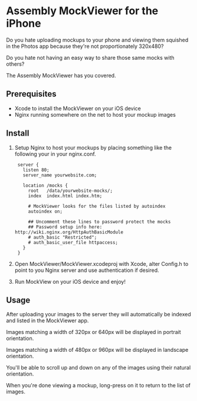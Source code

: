# Assembly MockViewer for the iPhone

Do you hate uploading mockups to your phone and viewing them squished in the Photos app because they're not proportionately 320x480?

Do you hate not having an easy way to share those same mocks with others?

The Assembly MockViewer has you covered.

## Prerequisites

* Xcode to install the MockViewer on your iOS device
* Nginx running somewhere on the net to host your mockup images

## Install

1. Setup Nginx to host your mockups by placing something like the following your in your nginx.conf.

        server {
          listen 80;
          server_name yourwebsite.com;
        
          location /mocks {
            root   /data/yourwebsite-mocks/;
            index  index.html index.htm;
        
            # MockViewer looks for the files listed by autoindex
            autoindex on;
        
            ## Uncomment these lines to password protect the mocks
            ## Password setup info here: http://wiki.nginx.org/HttpAuthBasicModule
            # auth_basic "Restricted";
            # auth_basic_user_file httpaccess;
          }
        }

2. Open MockViewer/MockViewer.xcodeproj with Xcode, alter Config.h to point to you Nginx server and use authentication if desired.

3. Run MockView on your iOS device and enjoy!

## Usage

After uploading your images to the server they will automatically be indexed and listed in the MockViewer app.

Images matching a width of 320px or 640px will be displayed in portrait orientation.

Images matching a width of 480px or 960px will be displayed in landscape orientation.

You'll be able to scroll up and down on any of the images using their natural orientation.

When you're done viewing a mockup, long-press on it to return to the list of images.
